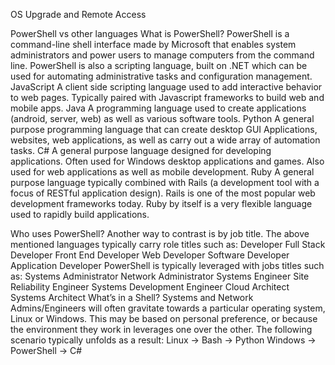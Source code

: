 OS Upgrade and Remote Access
 
PowerShell vs other languages
What is PowerShell?
 PowerShell is a command-line shell interface made by Microsoft that enables system administrators and power users to manage computers from the command line. 
PowerShell is also a scripting language, built on .NET which can be used for automating administrative tasks and configuration management.
JavaScript
A client side scripting language used to add interactive behavior to web pages. Typically paired with Javascript frameworks to build web and mobile apps.
Java
A programming language used to create applications (android, server, web) as well as various software tools.
Python
A general purpose programming language that can create desktop GUI Applications, websites, web applications, as well as carry out a wide array of automation tasks.
C#
A general purpose language designed for developing applications. Often used for Windows desktop applications and games. Also used for web applications as well as mobile development.
Ruby
A general purpose language typically combined with Rails (a development tool with a focus of RESTful application design). Rails is one of the most popular web development frameworks today. Ruby by itself is a very flexible language used to rapidly build applications.



 
Who uses PowerShell?
Another way to contrast is by job title. The above mentioned languages typically carry role titles such as:
Developer
Full Stack Developer
Front End Developer
Web Developer
Software Developer
Application Developer
PowerShell is typically leveraged with jobs titles such as:
Systems Administrator
Network Administrator
Systems Engineer
Site Reliability Engineer
Systems Development Engineer
Cloud Architect
Systems Architect
What’s in a Shell?
Systems and Network Admins/Engineers will often gravitate towards a particular operating system, Linux or Windows. This may be based on personal preference, or because the environment they work in leverages one over the other. The following scenario typically unfolds as a result:
Linux → Bash → Python
Windows → PowerShell → C#
